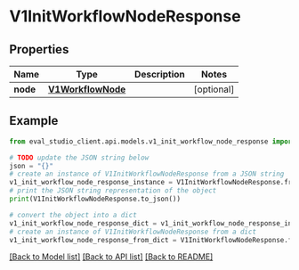 # V1InitWorkflowNodeResponse


## Properties

Name | Type | Description | Notes
------------ | ------------- | ------------- | -------------
**node** | [**V1WorkflowNode**](V1WorkflowNode.md) |  | [optional] 

## Example

```python
from eval_studio_client.api.models.v1_init_workflow_node_response import V1InitWorkflowNodeResponse

# TODO update the JSON string below
json = "{}"
# create an instance of V1InitWorkflowNodeResponse from a JSON string
v1_init_workflow_node_response_instance = V1InitWorkflowNodeResponse.from_json(json)
# print the JSON string representation of the object
print(V1InitWorkflowNodeResponse.to_json())

# convert the object into a dict
v1_init_workflow_node_response_dict = v1_init_workflow_node_response_instance.to_dict()
# create an instance of V1InitWorkflowNodeResponse from a dict
v1_init_workflow_node_response_from_dict = V1InitWorkflowNodeResponse.from_dict(v1_init_workflow_node_response_dict)
```
[[Back to Model list]](../README.md#documentation-for-models) [[Back to API list]](../README.md#documentation-for-api-endpoints) [[Back to README]](../README.md)


